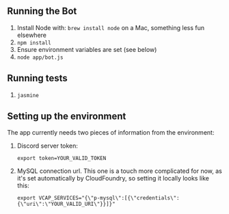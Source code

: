 ## Running the Bot
1. Install Node with: `brew install node` on a Mac, something less fun elsewhere
1. `npm install`
1. Ensure environment variables are set (see below)
1. `node app/bot.js`

## Running tests
1. `jasmine`

## Setting up the environment
The app currently needs two pieces of information from the environment:
1. Discord server token:

   `export token=YOUR_VALID_TOKEN`
1. MySQL connection url. This one is a touch more complicated for now, as it's set automatically by CloudFoundry, so setting it locally looks like this:

   `export VCAP_SERVICES="{\"p-mysql\":[{\"credentials\":{\"uri\":\"YOUR_VALID_URI\"}}]}"`
